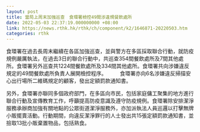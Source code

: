 ```yaml
---
layout: post
title: 當局上周末加強巡查　食環署檢控49間涉違規餐飲處所
date: 2022-05-03 22:37:19.000000000 +08:00
link: https://news.rthk.hk/rthk/ch/component/k2/1646871-20220503.htm
categories: rthk
---
```


食環署在過去長周末繼續在各區加強巡查，並與警方在多區採取聯合行動，就防疫規例嚴厲執法，在過去3日的聯合行動中，共巡查354間餐飲處所及7間其他處所。食環署另外巡查共1224間餐飲處所及334間其他處所。食環署共向涉嫌違反規定的49間餐飲處所負責人展開檢控程序。
　　 
食環署亦向6名涉嫌違反掃描安心出行場所二維碼規定的顧客，發出定額罰款通知書。

另外，食環署亦聯同多個政府部門，在多區向市民，包括家庭傭工聚集的地方進行聯合行動及宣傳教育工作，呼籲提高防疫意識及遵守防疫規例。食環署除安排潔淨服務承辦商加強有關地點的公眾街道潔淨服務外，亦加派執法人員巡邏以打擊無牌小販擺賣活動。行動期間，向違反潔淨罪行的人士發出共15張定額罰款通知書，並撿取13批小販棄置物品，包括熟食。
